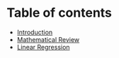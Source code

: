 # Table of contents

* [Introduction](README.md)
* [Mathematical Review](mathematical-review.md)
* [Linear Regression](linear-regression.md)
